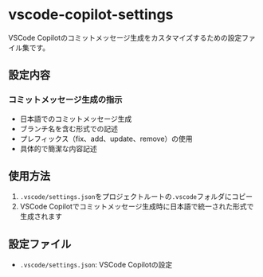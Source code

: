 # vscode-copilot-settings

VSCode Copilotのコミットメッセージ生成をカスタマイズするための設定ファイル集です。

## 設定内容

### コミットメッセージ生成の指示
- 日本語でのコミットメッセージ生成
- ブランチ名を含む形式での記述
- プレフィックス（fix、add、update、remove）の使用
- 具体的で簡潔な内容記述

## 使用方法

1. `.vscode/settings.json`をプロジェクトルートの`.vscode`フォルダにコピー
2. VSCode Copilotでコミットメッセージ生成時に日本語で統一された形式で生成されます

## 設定ファイル

- `.vscode/settings.json`: VSCode Copilotの設定